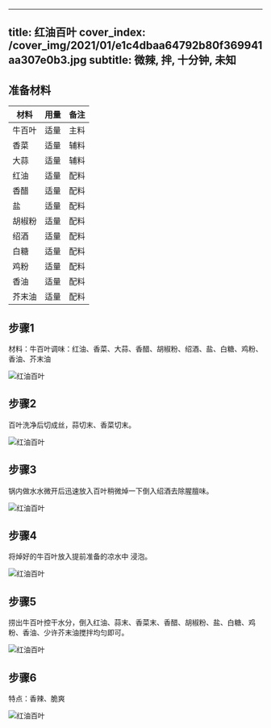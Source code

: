 
---
title: 红油百叶
cover_index: /cover_img/2021/01/e1c4dbaa64792b80f369941aa307e0b3.jpg
subtitle: 微辣, 拌, 十分钟, 未知
---

## 准备材料

| 材料     | 用量 | 备注|
| ------- | ----- | --- |
| 牛百叶 | 适量| 主料 |
| 香菜 | 适量| 辅料 |
| 大蒜 | 适量| 辅料 |
| 红油 | 适量| 配料 |
| 香醋 | 适量| 配料 |
| 盐 | 适量| 配料 |
| 胡椒粉 | 适量| 配料 |
| 绍酒 | 适量| 配料 |
| 白糖 | 适量| 配料 |
| 鸡粉 | 适量| 配料 |
| 香油 | 适量| 配料 |
| 芥末油 | 适量| 配料 |

## 步骤1

材料：牛百叶调味：红油、香菜、大蒜、香醋、胡椒粉、绍酒、盐、白糖、鸡粉、香油、芥末油

![红油百叶](https://i8.meishichina.com/attachment/recipe/201010/201010220002048.jpg?x-oss-process=style/p320) 

## 步骤2

百叶洗净后切成丝，蒜切末、香菜切末。

![红油百叶](https://i8.meishichina.com/attachment/recipe/201010/201010220002210.jpg?x-oss-process=style/p320) 

## 步骤3

锅内做水水微开后迅速放入百叶稍微焯一下倒入绍酒去除腥膻味。

![红油百叶](https://i8.meishichina.com/attachment/recipe/201010/201010220002396.jpg?x-oss-process=style/p320) 

## 步骤4

将焯好的牛百叶放入提前准备的凉水中 浸泡。

![红油百叶](https://i8.meishichina.com/attachment/recipe/201010/201010220003003.jpg?x-oss-process=style/p320) 

## 步骤5

捞出牛百叶控干水分，倒入红油、蒜末、香菜末、香醋、胡椒粉、盐、白糖、鸡粉、香油、少许芥末油搅拌均匀即可。

![红油百叶](https://i8.meishichina.com/attachment/recipe/201010/201010220003201.jpg?x-oss-process=style/p320) 

## 步骤6

特点：香辣、脆爽

![红油百叶](https://i8.meishichina.com/attachment/recipe/201010/201010220003563.jpg?x-oss-process=style/p320) 

